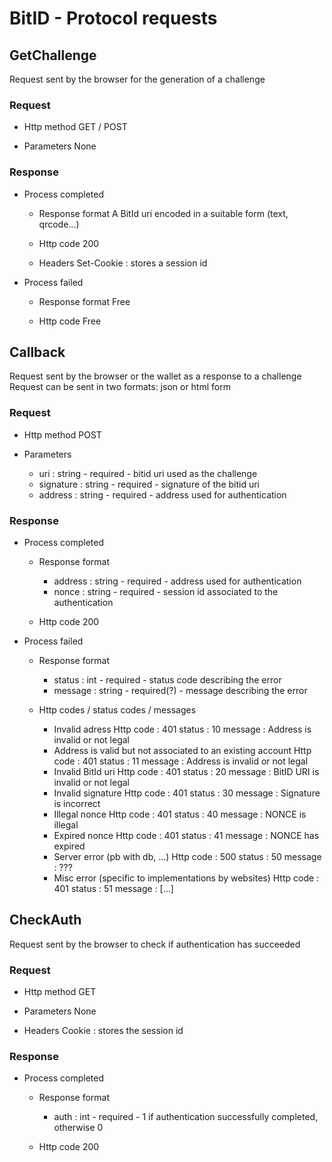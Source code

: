# BitID - Protocol requests


## GetChallenge

Request sent by the browser for the generation of a challenge

### Request

- Http method
	GET / POST

- Parameters
	None

### Response

- Process completed

	- Response format
		A BitId uri encoded in a suitable form (text, qrcode...)

	- Http code
		200

	- Headers
		Set-Cookie : stores a session id

- Process failed
	- Response format
		Free

	- Http code
		Free
	

## Callback

Request sent by the browser or the wallet as a response to a challenge
Request can be sent in two formats: json or html form

### Request

- Http method
	POST

- Parameters
	- uri		: string - required - bitid uri used as the challenge
	- signature	: string - required - signature of the bitid uri
	- address	: string - required - address used for authentication

### Response

- Process completed

	- Response format
		- address	: string - required - address used for authentication
		- nonce		: string - required - session id associated to the authentication

	- Http code
		200

- Process failed

	- Response format
		- status  : int - required - status code describing the error
		- message : string - required(?) - message describing the error

	- Http codes / status codes / messages
		- Invalid adress
			Http code 	: 401
			status		: 10
			message		: Address is invalid or not legal
		- Address is valid but not associated to an existing account
			Http code 	: 401
			status		: 11
			message		: Address is invalid or not legal
		- Invalid BitId uri
			Http code 	: 401
			status		: 20
			message		: BitID URI is invalid or not legal
		- Invalid signature
			Http code 	: 401
			status		: 30
			message		: Signature is incorrect
		- Illegal nonce
			Http code 	: 401
			status		: 40
			message		: NONCE is illegal
		- Expired nonce
			Http code 	: 401
			status		: 41
			message		: NONCE has expired
		- Server error (pb with db, ...)
			Http code 	: 500
			status		: 50
			message		: ???
		- Misc error (specific to implementations by websites)
			Http code 	: 401
			status		: 51
			message		: [...]


## CheckAuth

Request sent by the browser to check if authentication has succeeded 

### Request

- Http method
	GET

- Parameters
	None

- Headers
	Cookie : stores the session id

### Response

- Process completed

	- Response format
		- auth : int - required - 1 if authentication successfully completed, otherwise 0

	- Http code
		200





